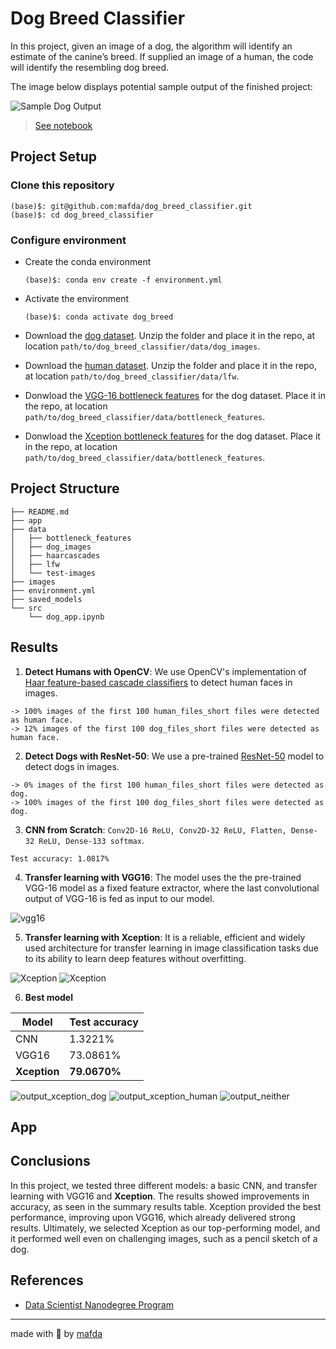 # Dog Breed Classifier

In this project, given an image of a dog, the algorithm will identify an
estimate of the canine’s breed.  If supplied an image of a human, the code will
identify the resembling dog breed.

The image below displays potential sample output of the finished project:

![Sample Dog Output](images/sample_dog_output.png)

> [See notebook](src/dog_app.ipynb)

## Project Setup

### Clone this repository

```shell
(base)$: git@github.com:mafda/dog_breed_classifier.git
(base)$: cd dog_breed_classifier
```

### Configure environment

- Create the conda environment

    ```shell
    (base)$: conda env create -f environment.yml
    ```

- Activate the environment

    ```shell
    (base)$: conda activate dog_breed
    ```

- Download the [dog
  dataset](https://s3-us-west-1.amazonaws.com/udacity-aind/dog-project/dogImages.zip).
  Unzip the folder and place it in the repo, at location
  `path/to/dog_breed_classifier/data/dog_images`.

- Download the [human
  dataset](https://s3-us-west-1.amazonaws.com/udacity-aind/dog-project/lfw.zip).
  Unzip the folder and place it in the repo, at location
  `path/to/dog_breed_classifier/data/lfw`.

- Donwload the [VGG-16 bottleneck
  features](https://s3-us-west-1.amazonaws.com/udacity-aind/dog-project/DogVGG16Data.npz)
  for the dog dataset.  Place it in the repo, at location
  `path/to/dog_breed_classifier/data/bottleneck_features`.

- Donwload the [Xception bottleneck
  features](https://s3-us-west-1.amazonaws.com/udacity-aind/dog-project/DogXceptionData.npz)
  for the dog dataset.  Place it in the repo, at location
  `path/to/dog_breed_classifier/data/bottleneck_features`.

## Project Structure

```shell
├── README.md
├── app
├── data
│   ├── bottleneck_features
│   ├── dog_images
│   ├── haarcascades
│   ├── lfw
│   └── test-images
├── images
├── environment.yml
├── saved_models
└── src
    └── dog_app.ipynb
```

## Results

1. **Detect Humans with OpenCV**: We use OpenCV's implementation of [Haar feature-based cascade classifiers](http://docs.opencv.org/trunk/d7/d8b/tutorial_py_face_detection.html) to detect human faces in images.

```
-> 100% images of the first 100 human_files_short files were detected as human face.
-> 12% images of the first 100 dog_files_short files were detected as human face.
```

2. **Detect Dogs with ResNet-50**: We use a pre-trained [ResNet-50](http://ethereon.github.io/netscope/#/gist/db945b393d40bfa26006) model to detect dogs in images.

```
-> 0% images of the first 100 human_files_short files were detected as dog.
-> 100% images of the first 100 dog_files_short files were detected as dog.
```

3. **CNN from Scratch**: `Conv2D-16 ReLU, Conv2D-32 ReLU, Flatten, Dense-32 ReLU, Dense-133 softmax`.

```
Test accuracy: 1.0817%
```

4. **Transfer learning with VGG16**: The model uses the the pre-trained VGG-16 model as a fixed feature extractor, where the last convolutional output of VGG-16 is fed as input to our model.

![vgg16](images/output_vgg16.png)


5. **Transfer learning with Xception**: It is a reliable, efficient and widely used architecture for transfer learning in image classification tasks due to its ability to learn deep features without overfitting.

![Xception](images/output_xception.png)
![Xception](images/output_xception2.png)

6. **Best model**

| Model        | Test accuracy |
| ------------ | ------------- |
| CNN          | 1.3221%       |
| VGG16        | 73.0861%      |
| **Xception** | **79.0670%**  |


![output_xception_dog](images/output_xception_dog.png)
![output_xception_human](images/output_xception_human.png)
![output_neither](images/output_neither.png)

## App

## Conclusions

In this project, we tested three different models: a basic CNN, and transfer
learning with VGG16 and **Xception**. The results showed improvements in accuracy,
as seen in the summary results table. Xception provided the best performance,
improving upon VGG16, which already delivered strong results. Ultimately, we
selected Xception as our top-performing model, and it performed well even on
challenging images, such as a pencil sketch of a dog.

## References

- [Data Scientist Nanodegree
  Program](https://www.udacity.com/course/data-scientist-nanodegree--nd025)

---

made with 💙 by [mafda](https://mafda.github.io/)
